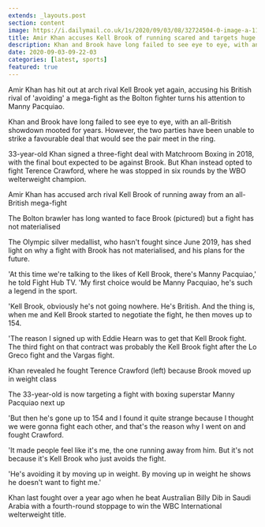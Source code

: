 ```yaml
---
extends: _layouts.post
section: content
image: https://i.dailymail.co.uk/1s/2020/09/03/08/32724504-0-image-a-11_1599119996776.jpg 
title: Amir Khan accuses Kell Brook of running scared and targets huge clash with Manny Pacquiao next 
description: Khan and Brook have long failed to see eye to eye, with an all-British showdown mooted for years. However, the two parties have been unable to strike a favourable deal for a mega-fight. 
date: 2020-09-03-09-22-03 
categories: [latest, sports] 
featured: true 
--- 
```

Amir Khan has hit out at arch rival Kell Brook yet again, accusing his British rival of 'avoiding' a mega-fight as the Bolton fighter turns his attention to Manny Pacquiao. 

Khan and Brook have long failed to see eye to eye, with an all-British showdown mooted for years. However, the two parties have been unable to strike a favourable deal that would see the pair meet in the ring. 

33-year-old Khan signed a three-fight deal with Matchroom Boxing in 2018, with the final bout expected to be against Brook. But Khan instead opted to fight Terence Crawford, where he was stopped in six rounds by the WBO welterweight champion.

Amir Khan has accused arch rival Kell Brook of running away from an all-British mega-fight

The Bolton brawler has long wanted to face Brook (pictured) but a fight has not materialised 

The Olympic silver medallist, who hasn't fought since June 2019, has shed light on why a fight with Brook has not materialised, and his plans for the future.

'At this time we're talking to the likes of Kell Brook, there's Manny Pacquiao,' he told Fight Hub TV. 'My first choice would be Manny Pacquiao, he's such a legend in the sport.

'Kell Brook, obviously he's not going nowhere. He's British. And the thing is, when me and Kell Brook started to negotiate the fight, he then moves up to 154.

'The reason I signed up with Eddie Hearn was to get that Kell Brook fight. The third fight on that contract was probably the Kell Brook fight after the Lo Greco fight and the Vargas fight.

Khan revealed he fought Terence Crawford (left) because Brook moved up in weight class

The 33-year-old is now targeting a fight with boxing superstar Manny Pacquiao next up

'But then he's gone up to 154 and I found it quite strange because I thought we were gonna fight each other, and that's the reason why I went on and fought Crawford.

'It made people feel like it's me, the one running away from him. But it's not because it's Kell Brook who just avoids the fight.

'He's avoiding it by moving up in weight. By moving up in weight he shows he doesn't want to fight me.'  

Khan last fought over a year ago when he beat Australian Billy Dib in Saudi Arabia with a fourth-round stoppage to win the WBC International welterweight title. 

